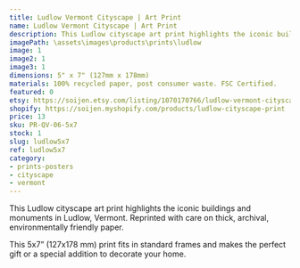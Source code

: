 ```yaml
---
title: Ludlow Vermont Cityscape | Art Print
name: Ludlow Vermont Cityscape | Art Print
description: This Ludlow cityscape art print highlights the iconic buildings and monuments in Stowe, Vermont. Reprinted with care on thick, archival, environmentally friendly paper.
imagePath: \assets\images\products\prints\ludlow
image: 1
image2: 1
image3: 1
dimensions: 5" x 7" (127mm x 178mm)
materials: 100% recycled paper, post consumer waste. FSC Certified.
featured: 0
etsy: https://soijen.etsy.com/listing/1070170766/ludlow-vermont-cityscape-art-print-thick?utm_source=Copy&utm_medium=ListingManager&utm_campaign=Share&utm_term=so.lmsm&share_time=1695260152456
shopify: https://soijen.myshopify.com/products/ludlow-cityscape-print
price: 13
sku: PR-QV-06-5x7
stock: 1
slug: ludlow5x7
ref: ludlow5x7
category:
- prints-posters
- cityscape
- vermont
---
```

This Ludlow cityscape art print highlights the iconic buildings and monuments in Ludlow, Vermont.
Reprinted with care on thick, archival, environmentally friendly paper.

This 5x7” (127x178 mm) print fits in standard frames and makes the perfect gift or a special addition to decorate your home.
